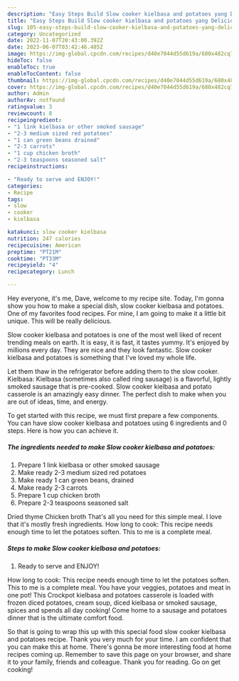 ```yaml
---
description: "Easy Steps Build Slow cooker kielbasa and potatoes yang Delicious}"
title: "Easy Steps Build Slow cooker kielbasa and potatoes yang Delicious}"
slug: 105-easy-steps-build-slow-cooker-kielbasa-and-potatoes-yang-delicious
category: Uncategorized
date: 2022-11-07T20:43:00.392Z
date: 2023-06-07T03:42:46.485Z
image: https://img-global.cpcdn.com/recipes/d40e7044d55d619a/680x482cq70/slow-cooker-kielbasa-and-potatoes-recipe-main-photo.jpg
hideToc: false
enableToc: true
enableTocContent: false
thumbnail: https://img-global.cpcdn.com/recipes/d40e7044d55d619a/680x482cq70/slow-cooker-kielbasa-and-potatoes-recipe-main-photo.jpg
cover: https://img-global.cpcdn.com/recipes/d40e7044d55d619a/680x482cq70/slow-cooker-kielbasa-and-potatoes-recipe-main-photo.jpg
author: Admin
authorAv: notfound
ratingvalue: 3
reviewcount: 8
recipeingredient:
- "1 link kielbasa or other smoked sausage"
- "2-3 medium sized red potatoes"
- "1 can green beans drained"
- "2-3 carrots"
- "1 cup chicken broth"
- "2-3 teaspoons seasoned salt"
recipeinstructions:

- "Ready to serve and ENJOY!"
categories:
- Recipe
tags:
- slow
- cooker
- kielbasa

katakunci: slow cooker kielbasa 
nutrition: 247 calories
recipecuisine: American
preptime: "PT21M"
cooktime: "PT33M"
recipeyield: "4"
recipecategory: Lunch

---
```



Hey everyone, it's me, Dave, welcome to my recipe site. Today, I'm gonna show you how to make a special dish, slow cooker kielbasa and potatoes. One of my favorites food recipes. For mine, I am going to make it a little bit unique. This will be really delicious.

Slow cooker kielbasa and potatoes is one of the most well liked of recent trending meals on earth. It is easy, it is fast, it tastes yummy. It's enjoyed by millions every day. They are nice and they look fantastic. Slow cooker kielbasa and potatoes is something that I've loved my whole life.

Let them thaw in the refrigerator before adding them to the slow cooker. Kielbasa: Kielbasa (sometimes also called ring sausage) is a flavorful, lightly smoked sausage that is pre-cooked. Slow cooker kielbasa and potato casserole is an amazingly easy dinner. The perfect dish to make when you are out of ideas, time, and energy.


To get started with this recipe, we must first prepare a few components. You can have slow cooker kielbasa and potatoes using 6 ingredients and 0 steps. Here is how you can achieve it.

<!--inarticleads1-->

##### The ingredients needed to make Slow cooker kielbasa and potatoes:

1. Prepare 1 link kielbasa or other smoked sausage
1. Make ready 2-3 medium sized red potatoes
1. Make ready 1 can green beans, drained
1. Make ready 2-3 carrots
1. Prepare 1 cup chicken broth
1. Prepare 2-3 teaspoons seasoned salt


Dried thyme Chicken broth That&#39;s all you need for this simple meal. I love that it&#39;s mostly fresh ingredients. How long to cook: This recipe needs enough time to let the potatoes soften. This to me is a complete meal. 

<!--inarticleads2-->

##### Steps to make Slow cooker kielbasa and potatoes:


1. Ready to serve and ENJOY!

How long to cook: This recipe needs enough time to let the potatoes soften. This to me is a complete meal. You have your veggies, potatoes and meat in one pot! This Crockpot kielbasa and potatoes casserole is loaded with frozen diced potatoes, cream soup, diced kielbasa or smoked sausage, spices and spends all day cooking! Come home to a sausage and potatoes dinner that is the ultimate comfort food. 

So that is going to wrap this up with this special food slow cooker kielbasa and potatoes recipe. Thank you very much for your time. I am confident that you can make this at home. There's gonna be more interesting food at home recipes coming up. Remember to save this page on your browser, and share it to your family, friends and colleague. Thank you for reading. Go on get cooking!

